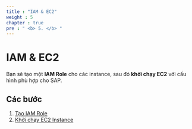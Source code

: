 ```yaml
---
title : "IAM & EC2"
weight : 5
chapter : true
pre : " <b> 5. </b> "
---
```


# IAM & EC2

Bạn sẽ tạo một **IAM Role** cho các instance, sau đó **khởi chạy EC2** với cấu hình phù hợp cho SAP.

## Các bước
1. [Tạo IAM Role](1-Create-Role/)
2. [Khởi chạy EC2 Instance](2-Launch-EC2/)
